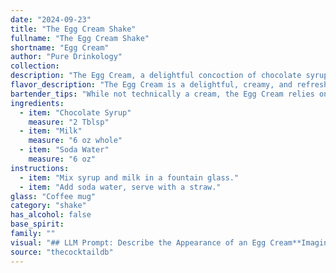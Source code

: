 ```yaml
---
date: "2024-09-23"
title: "The Egg Cream Shake"
fullname: "The Egg Cream Shake"
shortname: "Egg Cream"
author: "Pure Drinkology"
collection:
description: "The Egg Cream, a delightful concoction of chocolate syrup, milk, and soda water, belongs to the **soda fountain** family.  Originating in the late 19th century in New York City, it was a popular treat in drugstores and soda fountains, offering a refreshing and creamy chocolatey experience. "
flavor_description: "The Egg Cream is a delightful, creamy, and refreshing drink. The chocolate syrup provides a rich, bittersweet cocoa flavor, while the milk adds a velvety smoothness and balances the sweetness. The soda water delivers a bubbly effervescence that cuts through the richness, leaving a light and airy finish. This classic beverage is an excellent choice for a sweet treat or a simple, satisfying drink. "
bartender_tips: "While not technically a cream, the Egg Cream relies on the right technique.  Use a tall glass filled with ice to chill the milk before adding it to the chocolate syrup.  Pour the soda water last, creating a beautiful, cascading fizz.  The trick is to layer the ingredients for maximum visual and flavor impact. Don't over-shake or stir, as this will create foam and dilute the flavor. "
ingredients:
  - item: "Chocolate Syrup"
    measure: "2 Tblsp"
  - item: "Milk"
    measure: "6 oz whole"
  - item: "Soda Water"
    measure: "6 oz"
instructions:
  - item: "Mix syrup and milk in a fountain glass."
  - item: "Add soda water, serve with a straw."
glass: "Coffee mug"
category: "shake"
has_alcohol: false
base_spirit:
family: ""
visual: "## LLM Prompt: Describe the Appearance of an Egg Cream**Imagine a classic Egg Cream. Focus on the following details:*** **Color:** What is the dominant color of the drink? Does it have any layers or gradients? * **Texture:** How does the drink appear to be textured? Is it smooth, bubbly, foamy, or layered? * **Appearance:**  Describe the overall appearance of the drink. What are the most striking visual elements? **Example:** Imagine a tall glass filled with a rich, dark brown liquid. The surface is topped with a thick, white layer of foam, creating a beautiful contrast. Tiny bubbles dance throughout the liquid, adding to the sense of lightness and airiness.  **Please describe the Egg Cream in a way that captures its essence, using descriptive language and imagery.** "
source: "thecocktaildb"
---
```



